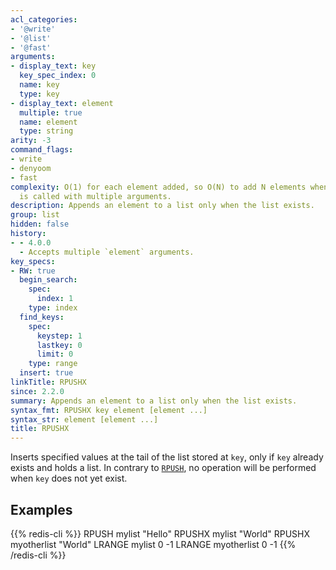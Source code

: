 ```yaml
---
acl_categories:
- '@write'
- '@list'
- '@fast'
arguments:
- display_text: key
  key_spec_index: 0
  name: key
  type: key
- display_text: element
  multiple: true
  name: element
  type: string
arity: -3
command_flags:
- write
- denyoom
- fast
complexity: O(1) for each element added, so O(N) to add N elements when the command
  is called with multiple arguments.
description: Appends an element to a list only when the list exists.
group: list
hidden: false
history:
- - 4.0.0
  - Accepts multiple `element` arguments.
key_specs:
- RW: true
  begin_search:
    spec:
      index: 1
    type: index
  find_keys:
    spec:
      keystep: 1
      lastkey: 0
      limit: 0
    type: range
  insert: true
linkTitle: RPUSHX
since: 2.2.0
summary: Appends an element to a list only when the list exists.
syntax_fmt: RPUSHX key element [element ...]
syntax_str: element [element ...]
title: RPUSHX
---
```

Inserts specified values at the tail of the list stored at `key`, only if `key`
already exists and holds a list.
In contrary to [`RPUSH`](/commands/rpush), no operation will be performed when `key` does not yet
exist.

## Examples

{{% redis-cli %}}
RPUSH mylist "Hello"
RPUSHX mylist "World"
RPUSHX myotherlist "World"
LRANGE mylist 0 -1
LRANGE myotherlist 0 -1
{{% /redis-cli %}}

